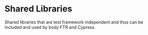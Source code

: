 # Shared Libraries

Shared libraries that are test framework independent and thus can be included and used by body FTR and Cypress.


